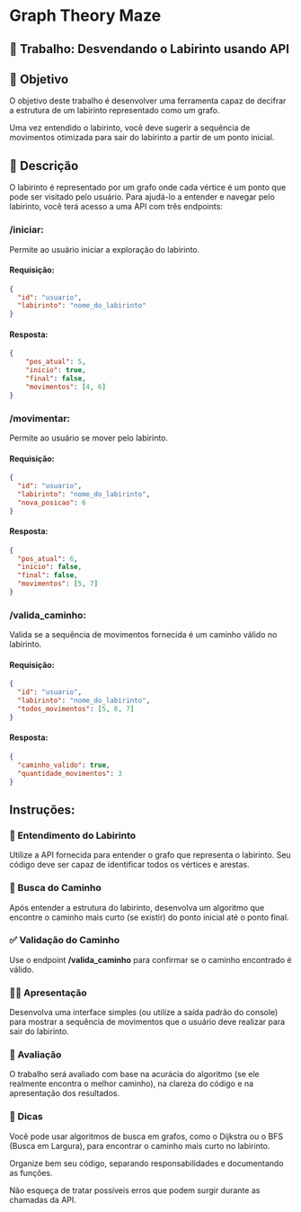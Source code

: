 # Graph Theory Maze

## 📃 Trabalho: Desvendando o Labirinto usando API

## 🎯 Objetivo

O objetivo deste trabalho é desenvolver uma ferramenta capaz de decifrar a estrutura de um labirinto representado como um grafo.

Uma vez entendido o labirinto, você deve sugerir a sequência de movimentos otimizada para sair do labirinto a partir de um ponto inicial.

## 📝 Descrição

O labirinto é representado por um grafo onde cada vértice é um ponto que pode ser visitado pelo usuário. Para ajudá-lo a entender e navegar pelo labirinto, você terá acesso a uma API com três endpoints:

### /iniciar:

Permite ao usuário iniciar a exploração do labirinto.

#### Requisição:

```json
{
  "id": "usuario",
  "labirinto": "nome_do_labirinto"
}
```

#### Resposta:

```json
{
    "pos_atual": 5,
    "inicio": true,
    "final": false,
    "movimentos": [4, 6]
}
```


### /movimentar:

Permite ao usuário se mover pelo labirinto.

#### Requisição:

```json
{
  "id": "usuario",
  "labirinto": "nome_do_labirinto",
  "nova_posicao": 6
}
```

#### Resposta:

```json
{
  "pos_atual": 6,
  "inicio": false,
  "final": false,
  "movimentos": [5, 7]
}
```

### /valida_caminho:

Valida se a sequência de movimentos fornecida é um caminho válido no labirinto.

#### Requisição:

```json
{
  "id": "usuario",
  "labirinto": "nome_do_labirinto",
  "todos_movimentos": [5, 6, 7]
}
```

#### Resposta:

```json
{
  "caminho_valido": true,
  "quantidade_movimentos": 3
}
```

## Instruções:

### 👀 Entendimento do Labirinto

Utilize a API fornecida para entender o grafo que representa o labirinto. Seu código deve ser capaz de identificar todos os vértices e arestas.

### 📍 Busca do Caminho

Após entender a estrutura do labirinto, desenvolva um algoritmo que encontre o caminho mais curto (se existir) do ponto inicial até o ponto final.

### ✅ Validação do Caminho

Use o endpoint **/valida_caminho** para confirmar se o caminho encontrado é válido.

### 👩‍🏫 Apresentação

Desenvolva uma interface simples (ou utilize a saída padrão do console) para mostrar a sequência de movimentos que o usuário deve realizar para sair do labirinto.

### 🦄 Avaliação
O trabalho será avaliado com base na acurácia do algoritmo (se ele realmente encontra o melhor caminho), na clareza do código e na apresentação dos resultados.

### 🤩 Dicas
Você pode usar algoritmos de busca em grafos, como o Dijkstra ou o BFS (Busca em Largura), para encontrar o caminho mais curto no labirinto.

Organize bem seu código, separando responsabilidades e documentando as funções.

Não esqueça de tratar possíveis erros que podem surgir durante as chamadas da API.
